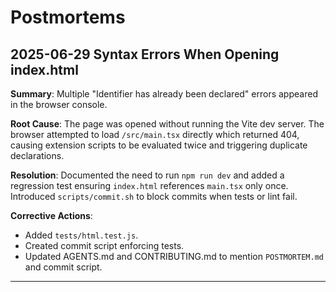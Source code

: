 # Postmortems

## 2025-06-29 Syntax Errors When Opening index.html

**Summary**: Multiple "Identifier has already been declared" errors appeared in the browser console.

**Root Cause**: The page was opened without running the Vite dev server. The browser attempted to load `/src/main.tsx` directly which returned 404, causing extension scripts to be evaluated twice and triggering duplicate declarations.

**Resolution**: Documented the need to run `npm run dev` and added a regression test ensuring `index.html` references `main.tsx` only once. Introduced `scripts/commit.sh` to block commits when tests or lint fail.

**Corrective Actions**:
- Added `tests/html.test.js`.
- Created commit script enforcing tests.
- Updated AGENTS.md and CONTRIBUTING.md to mention `POSTMORTEM.md` and commit script.

---
